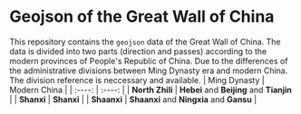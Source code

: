 # Geojson of the Great Wall of China
This repository contains the `geojson` data of the Great Wall of China.
The data is divided into two parts (direction and passes) according to the modern provinces of People's Republic of China. Due to the differences of the administrative divisions between Ming Dynasty era and modern China. The division reference is neccessary and available.
| Ming Dynasty | Modern China |
| :----: | :----: |
| **North Zhili** | **Hebei** and **Beijing** and **Tianjin** |
| **Shanxi** | **Shanxi** |
| **Shaanxi** | **Shaanxi** and **Ningxia** and **Gansu** | 